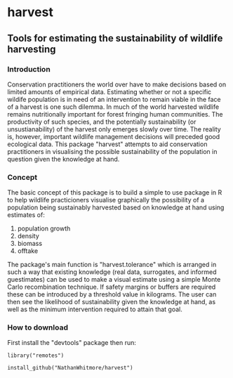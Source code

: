 # harvest
## Tools for estimating the sustainability of wildlife harvesting

### Introduction
Conservation practitioners the world over have to make decisions based on limited amounts of empirical data.
Estimating whether or not a specific wildife population is in need of an intervention to remain viable in the face of a harvest
is one such dilemma. In much of the world harvested wildlife remains nutritionally important for forest fringing human communities.
The productivity of such species, and the potentially sustainability (or unsustianability) of the harvest only emerges slowly 
over time. The reality is, however, important wildlife management decisions will preceded good ecological data. This package 
"harvest" attempts to aid conservation practitioners in visualising the possible sustainability of the population in question
given the knowledge at hand.

### Concept
The basic concept of this package is to build a simple to use package in R to help wildlife practicioners visualise graphically 
the possibility of a population being sustainably harvested based on knowledge at hand using estimates of:
 1. population growth 
 2. density
 3. biomass
 4. offtake
  
The package's main  function is "harvest.tolerance" which is arranged in such a way that existing knowledge (real data, surrogates,
and informed guestimates) can be used to make a visual estimate using a simple Monte Carlo recombination technique. If safety 
margins or buffers are required these can be introduced by a threshold value in kilograms. The user can then see the likelihood 
of sustainability given the knowledge at hand, as well as the minimum intervention required to attain that goal.

### How to download

First install the "devtools" package then run:

```library("remotes") ```

```install_github("NathanWhitmore/harvest")```
